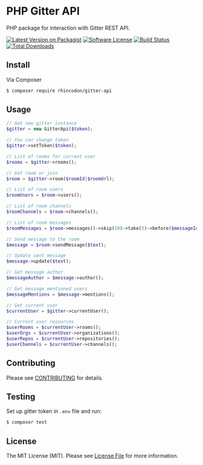 # PHP Gitter API

PHP package for interaction with Gitter REST API.

[![Latest Version on Packagist](https://img.shields.io/packagist/v/rhincodon/gitter-api.svg?style=flat-square)](https://packagist.org/packages/rhincodon/gitter-api)
[![Software License](https://img.shields.io/badge/license-MIT-brightgreen.svg?style=flat-square)](LICENSE.md)
[![Build Status](https://img.shields.io/travis/Rhincodon/gitter-api/master.svg?style=flat-square)](https://travis-ci.org/Rhincodon/gitter-api)
[![Total Downloads](https://img.shields.io/packagist/dt/rhincodon/gitter-api.svg?style=flat-square)](https://packagist.org/packages/rhincodon/gitter-api)

## Install

Via Composer

``` bash
$ composer require rhincodon/gitter-api
```

## Usage

``` php
// Get new gitter instance
$gitter = new GitterApi($token);

// You can change token
$gitter->setToken($token);

// List of rooms for current user
$rooms = $gitter->rooms();

// Get room or join
$room = $gitter->room($roomId|$roomUrl);

// List of room users
$roomUsers = $room->users();

// List of room channels
$roomChannels = $room->channels();

// List of room messages
$roomMessages = $room->messages()->skip(10)->take(5)->before($messageId|$message)->after($messageId|$message)->get();

// Send message to the room
$message = $room->sendMessage($text);

// Update sent message
$message->update($text);

// Get message author
$messageAuthor = $message->author();

// Get message mentioned users
$messageMentions = $message->mentions();

// Get current user
$currentUser = $gitter->currentUser();

// Current user resources
$userRooms = $currentUser->rooms();
$userOrgs = $currentUser->organizations();
$userRepos = $currentUser->repositories();
$userChannels = $currentUser->channels();

```

## Contributing

Please see [CONTRIBUTING](CONTRIBUTING.md) for details.

## Testing

Set up gitter token in `.env` file and run:

``` bash
$ composer test
```

## License

The MIT License (MIT). Please see [License File](LICENSE.md) for more information.